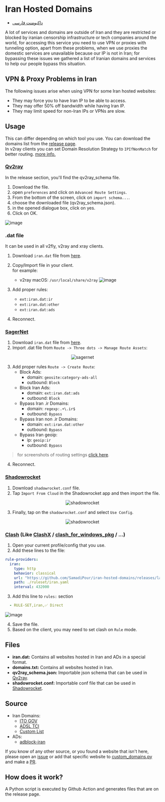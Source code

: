 # Iran Hosted Domains

- [داکیومنت فارسی](README.fa.md)

A lot of services and domains are outside of Iran and they are restricted or blocked by iranian censorship infrastructure or tech companies around the world, 
for accessing this service you need to use VPN or proxies with tunneling option, apart from these problems, when we use 
proxies the domestic services are unavailable because our IP is not in Iran; for bypassing these issues we gathered a list of 
Iranian domains and services to help our people bypass this situation.

## VPN & Proxy Problems in Iran

The following issues arise when using VPN for some Iran hosted websites:

- They may force you to have Iran IP to be able to access.
- They may offer 50% off bandwidth while having Iran IP.
- They may limit speed for non-Iran IPs or VPNs are slow.

## Usage

This can differ depending on which tool you use. You can download the domains list from
the [release page][link-release].  
In v2ray clients you can set Domain Resolution Strategy to `IPIfNonMatch` for better routing. 
[more info.](https://www.v2ray.com/en/configuration/routing.html)

### [Qv2ray](https://github.com/Qv2ray/Qv2ray)

In the release section, you'll find the qv2ray_schema file.

1. Download the file.
2. open `preferences` and click on `Advanced Route Settings`.
3. From the bottom of the screen, click on `import schema...`.
4. choose the downloaded file (qv2ray_schema.json).
5. in the opened dialogue box, click on yes.
6. Click on OK.

![image](https://user-images.githubusercontent.com/24422125/115480663-397d3880-a260-11eb-88db-d3d7f8074767.png)

### .dat file

It can be used in all v2fly, v2ray and xray clients.

1. Download `iran.dat` file from [here][link-release].
2. Copy/Import file in your client.  
  for example:
    - v2ray macOS: `/usr/local/share/v2ray`
    ![image](https://user-images.githubusercontent.com/24422125/123522516-f2ce1380-d6d2-11eb-971f-0176f6e5b8ec.png)

3. Add proper rules:
    - `ext:iran.dat:ir`
    - `ext:iran.dat:other`
    - `ext:iran.dat:ads`

4. Reconnect.

### [SagerNet](https://github.com/SagerNet/SagerNet)
1. Download `iran.dat` file from [here][link-release].
2. Import .dat file from `Route -> Three dots -> Manage Route Assets`:  
<p align="center">
  <img alt="sagernet" src="https://user-images.githubusercontent.com/24422125/123522689-1cd40580-d6d4-11eb-90c1-a0341927e283.jpg">
</p>

3.  Add proper rules  `Route -> Create Route`:  
    - Block Ads:
      - domain: `geosite:category-ads-all`
      - outbound: `Block`
    - Block Iran Ads:
      - domain: `ext:iran.dat:ads`
      - outbound: `Block`
    - Bypass Iran .ir Domains:
      - domain: `regexp:.+\.ir$`
      - outbound: `Bypass`
    - Bypass Iran non .ir Domains:
      - domain: `ext:iran.dat:other`
      - outbound: `Bypass`
    - Bypass Iran geoip:
      - ip: `geoip:ir`
      - outbound: `Bypass`
> for screenshots of routing settings [click here](https://imgur.com/a/SEq1Bvg).

4. Reconnect.

### [Shadowrocket](https://apps.apple.com/us/app/shadowrocket/id932747118)

1. Download `shadowrocket.conf` file.
2. Tap `Import From Cloud` in the Shadowrocket app and then import the file.

<p align="center">
  <img alt="shadowrocket" src="https://user-images.githubusercontent.com/24422125/124380820-3678dc80-dcd4-11eb-8f59-96fb619d5710.png">
</p>

3. Finally, tap on the `shadowrocket.conf` and select `Use Config`.

<p align="center">
  <img alt="shadowrocket" src="https://user-images.githubusercontent.com/24422125/124380847-5d371300-dcd4-11eb-8274-aa72d470357f.png">
</p>

### [Clash](https://github.com/Dreamacro/clash) (Like [ClashX](https://github.com/yichengchen/clashX) / [clash_for_windows_pkg](https://github.com/Fndroid/clash_for_windows_pkg) / ...)

1. Open your current profile/config that you use.
2. Add these lines to the file:
```yaml
rule-providers:
  iran:
    type: http
    behavior: classical
    url: "https://github.com/SamadiPour/iran-hosted-domains/releases/latest/download/clash_rules.yaml"
    path: ./ruleset/iran.yaml
    interval: 432000
```

3. Add this line to `rules:` section
```yaml
  - RULE-SET,iran,✅ Direct
```
![image](https://user-images.githubusercontent.com/24422125/137904776-99023a57-7895-4e0c-8c42-9b2800b606f4.png)

4. Save the file.
5. Based on the client, you may need to set clash on `Rule` mode.


## Files

- **iran.dat:** Contains all websites hosted in Iran and ADs in a special format.
- **domains.txt:** Contains all websites hosted in Iran.
- **qv2ray_schema.json:** Importable json schema that can be used in [Qv2ray](https://github.com/Qv2ray/Qv2ray).
- **shadowrocket.conf:** Importable conf file that can be used in [Shadowrocket](https://apps.apple.com/us/app/shadowrocket/id932747118).

## Source

- Iran Domains:
  - [ITO GOV](https://eservices.ito.gov.ir/page/iplist)
  - [ADSL TCI](https://adsl.tci.ir/panel/sites)
  - [Custom List][link-custom]
- ADs:
  - [adblock-iran](https://github.com/farrokhi/adblock-iran)

If you know of any other source, or you found a website that isn't here, please open
an [issue][link-issues] or add that specific website to [custom_domains.py][link-custom] and make a [PR][link-pr].

## How does it work?

A Python script is executed by Github Action and generates files that are on the release page.

[link-custom]: src/data/custom_domains.py
[link-pr]: ../../pulls
[link-issues]: ../../issues
[link-release]: ../../releases

